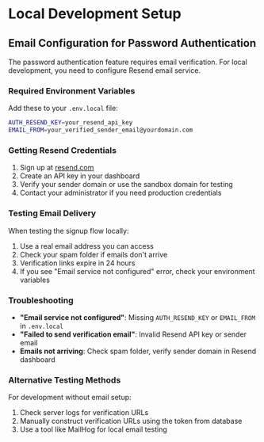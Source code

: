 # Local Development Setup

## Email Configuration for Password Authentication

The password authentication feature requires email verification. For local development, you need to configure Resend email service.

### Required Environment Variables

Add these to your `.env.local` file:

```bash
AUTH_RESEND_KEY=your_resend_api_key
EMAIL_FROM=your_verified_sender_email@yourdomain.com
```

### Getting Resend Credentials

1. Sign up at [resend.com](https://resend.com)
2. Create an API key in your dashboard
3. Verify your sender domain or use the sandbox domain for testing
4. Contact your administrator if you need production credentials

### Testing Email Delivery

When testing the signup flow locally:

1. Use a real email address you can access
2. Check your spam folder if emails don't arrive
3. Verification links expire in 24 hours
4. If you see "Email service not configured" error, check your environment variables

### Troubleshooting

- **"Email service not configured"**: Missing `AUTH_RESEND_KEY` or `EMAIL_FROM` in `.env.local`
- **"Failed to send verification email"**: Invalid Resend API key or sender email
- **Emails not arriving**: Check spam folder, verify sender domain in Resend dashboard

### Alternative Testing Methods

For development without email setup:
1. Check server logs for verification URLs
2. Manually construct verification URLs using the token from database
3. Use a tool like MailHog for local email testing
